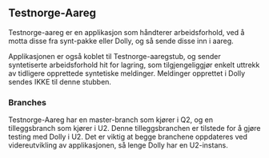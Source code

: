 ## Testnorge-Aareg

Testnorge-aareg er en applikasjon som håndterer arbeidsforhold, ved å motta disse fra synt-pakke eller Dolly, og så sende disse inn i aareg.

Applikasjonen er også koblet til Testnorge-aaregstub, og sender syntetiserte arbeidsforhold hit for lagring, som tilgjengeliggjør enkelt uttrekk av tidligere opprettede syntetiske meldinger. Meldinger opprettet i Dolly sendes IKKE til denne stubben.

### Branches
Testnorge-Aareg har en master-branch som kjører i Q2, og en tilleggsbranch som kjører i U2. Denne tilleggsbranchen er tilstede for å gjøre testing med Dolly i U2. Det er viktig at begge branchene oppdateres ved videreutvikling av applikasjonen, så lenge Dolly har en U2-instans.